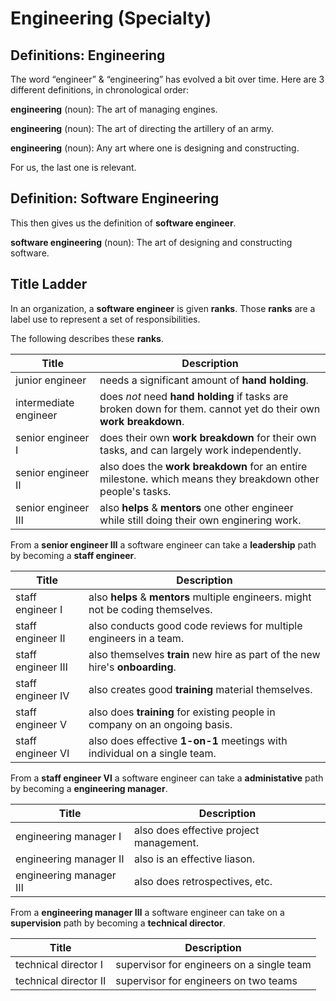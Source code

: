 # Engineering (Specialty)

## Definitions: Engineering

The word “engineer” & “engineering” has evolved a bit over time.
Here are 3 different definitions, in chronological order:

**engineering** (noun): The art of managing engines.

**engineering** (noun): The art of directing the artillery of an army.

**engineering** (noun): Any art where one is designing and constructing.

For us, the last one is relevant.

## Definition: Software Engineering

This then gives us the definition of **software engineer**.

**software engineering** (noun): The art of designing and constructing software.

## Title Ladder

In an organization, a **software engineer** is given **ranks**.
Those **ranks** are a label use to represent a set of responsibilities.

The following describes these **ranks**.


| Title                 | Description                                                                                                     |
|-----------------------|-----------------------------------------------------------------------------------------------------------------|
| junior engineer       | needs a significant amount of **hand holding**.                                                                 |
| intermediate engineer | does _not_ need **hand holding** if tasks are broken down for them. cannot yet do their own **work breakdown**. |
| senior engineer Ⅰ     | does their own **work breakdown** for their own tasks, and can largely work independently.                      |
| senior engineer Ⅱ     | also does the **work breakdown** for an entire milestone. which means they breakdown other people's tasks.      |
| senior engineer Ⅲ     | also **helps** & **mentors** one other engineer while still doing their own enginering work.                    |

From a **senior engineer Ⅲ** a software engineer can take a **leadership** path by becoming a **staff engineer**.

| Title                 | Description                                                                                                     |
|-----------------------|-----------------------------------------------------------------------------------------------------------------|
| staff engineer Ⅰ      | also **helps** & **mentors** multiple engineers. might not be coding themselves.                                |
| staff engineer Ⅱ      | also conducts good code reviews for multiple engineers in a team.                                               |
| staff engineer Ⅲ      | also themselves **train** new hire as part of the new hire's **onboarding**.                                    |
| staff engineer Ⅳ      | also creates good **training** material themselves.                                                             |
| staff engineer Ⅴ      | also does **training** for existing people in company on an ongoing basis.                                      |
| staff engineer Ⅵ      | also does effective **1-on-1** meetings with individual on a single team.                                       |

From a **staff engineer Ⅵ** a software engineer can take a **administative** path by becoming a **engineering manager**.

| Title                 | Description                              |
|-----------------------|------------------------------------------|
| engineering manager Ⅰ | also does effective project management. |
| engineering manager Ⅱ | also is an effective liason.            |
| engineering manager Ⅲ | also does retrospectives, etc.          |


From a **engineering manager Ⅲ** a software engineer can take on a **supervision** path by becoming a **technical director**.

| Title                 | Description                               |
|-----------------------|-------------------------------------------|
| technical director Ⅰ | supervisor for engineers on a single team  |
| technical director Ⅱ | supervisor for engineers on two teams      |
